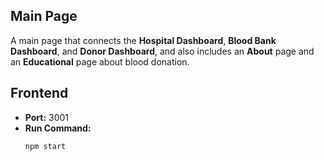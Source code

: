## Main Page

A main page that connects the **Hospital Dashboard**, **Blood Bank Dashboard**, and **Donor Dashboard**, and also includes an **About** page and an **Educational** page about blood donation.

## Frontend

- **Port:** 3001  
- **Run Command:**  
  ```bash
  npm start
